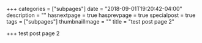 +++
categories = ["subpages"]
date = "2018-09-01T19:20:42-04:00"
description = ""
hasnextpage = true
hasprevpage = true
specialpost = true
tags = ["subpages"]
thumbnailImage = ""
title = "test post page 2"

+++
test post page 2